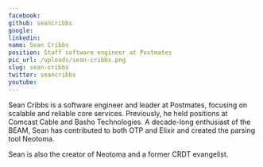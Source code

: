 ```yaml
---
facebook: 
github: seancribbs
google: 
linkedin: 
name: Sean Cribbs
position: Staff software engineer at Postmates
pic_url: /uploads/sean-cribbs.png
slug: sean-cribbs
twitter: seancribbs
youtube: 
---
```

<p>Sean Cribbs is a software engineer and leader at Postmates, focusing on scalable and reliable core services. Previously, he held positions at Comcast Cable and Basho Technologies. A decade-long enthusiast of the BEAM, Sean has contributed to both OTP and Elixir and created the parsing tool Neotoma.</p>

<p>Sean is also the creator of Neotoma and a former CRDT evangelist.<br />
&nbsp;</p>
